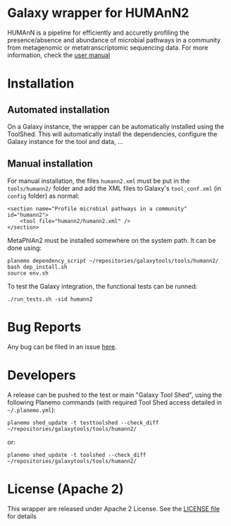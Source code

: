 Galaxy wrapper for HUMAnN2
==========================

HUMAnN is a pipeline for efficiently and accuretly profiling the presence/absence 
and abundance of microbial pathways in a community from metagenomic or 
metatranscriptomic sequencing data. For more information, check the 
[user manual](http://huttenhower.sph.harvard.edu/humann2/manual)

# Installation

## Automated installation

On a Galaxy instance, the wrapper can be automatically installed using the 
ToolShed. This will automatically install the dependencies, configure the Galaxy
instance for the tool and data, ...

## Manual installation

For manual installation, the files `humann2.xml` must be put in the `tools/humann2/`
 folder and add the XML files to Galaxy's `tool_conf.xml` (in `config` folder) as 
normal:

```
<section name="Profile microbial pathways in a community" id="humann2">
    <tool file="humann2/humann2.xml" />
</section>
```

MetaPhlAn2 must be installed somewhere on the system path. It can be done using:

```
planemo dependency_script ~/repositories/galaxytools/tools/humann2/
bash dep_install.sh
source env.sh
```

To test the Galaxy integration, the functional tests can be runned:

```
./run_tests.sh -sid humann2
```

# Bug Reports

Any bug can be filed in an issue [here](https://github.com/ASaiM/galaxytools/issues).

# Developers

A release can be pushed to the test or main "Galaxy Tool Shed", using the following 
Planemo commands (with required Tool Shed access detailed in `~/.planemo.yml`):

```
planemo shed_update -t testtoolshed --check_diff ~/repositories/galaxytools/tools/humann2/
```

or:

```
planemo shed_update -t toolshed --check_diff ~/repositories/galaxytools/tools/humann2/
```

# License (Apache 2) 

This wrapper are released under Apache 2 License. See the [LICENSE file](https://github.com/ASaiM/galaxytools/blob/master/LICENSE) for details